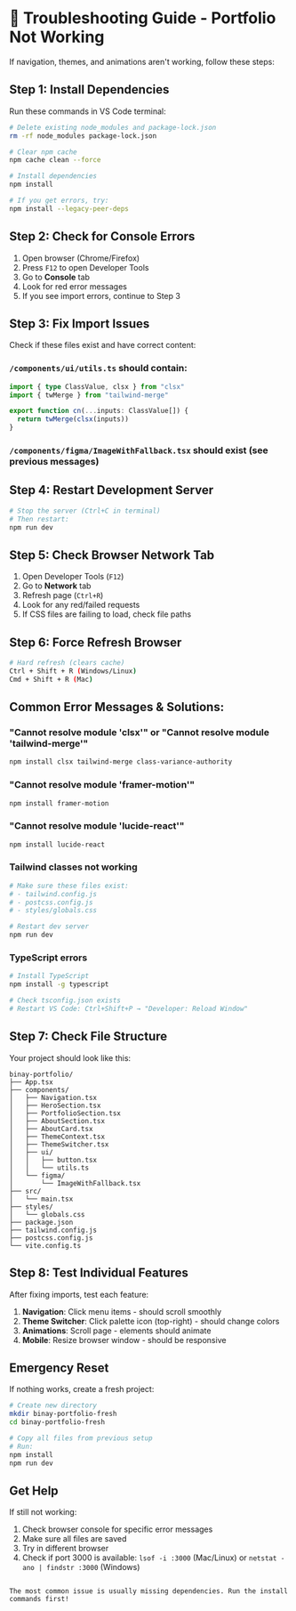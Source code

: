 # 🔧 Troubleshooting Guide - Portfolio Not Working

If navigation, themes, and animations aren't working, follow these steps:

## Step 1: Install Dependencies 

Run these commands in VS Code terminal:

```bash
# Delete existing node_modules and package-lock.json
rm -rf node_modules package-lock.json

# Clear npm cache
npm cache clean --force

# Install dependencies
npm install

# If you get errors, try:
npm install --legacy-peer-deps
```

## Step 2: Check for Console Errors

1. Open browser (Chrome/Firefox)
2. Press `F12` to open Developer Tools
3. Go to **Console** tab
4. Look for red error messages
5. If you see import errors, continue to Step 3

## Step 3: Fix Import Issues

Check if these files exist and have correct content:

### `/components/ui/utils.ts` should contain:
```typescript
import { type ClassValue, clsx } from "clsx"
import { twMerge } from "tailwind-merge"

export function cn(...inputs: ClassValue[]) {
  return twMerge(clsx(inputs))
}
```

### `/components/figma/ImageWithFallback.tsx` should exist (see previous messages)

## Step 4: Restart Development Server

```bash
# Stop the server (Ctrl+C in terminal)
# Then restart:
npm run dev
```

## Step 5: Check Browser Network Tab

1. Open Developer Tools (`F12`)
2. Go to **Network** tab
3. Refresh page (`Ctrl+R`)
4. Look for any red/failed requests
5. If CSS files are failing to load, check file paths

## Step 6: Force Refresh Browser

```bash
# Hard refresh (clears cache)
Ctrl + Shift + R (Windows/Linux)
Cmd + Shift + R (Mac)
```

## Common Error Messages & Solutions:

### "Cannot resolve module 'clsx'" or "Cannot resolve module 'tailwind-merge'"
```bash
npm install clsx tailwind-merge class-variance-authority
```

### "Cannot resolve module 'framer-motion'"
```bash
npm install framer-motion
```

### "Cannot resolve module 'lucide-react'"
```bash
npm install lucide-react
```

### Tailwind classes not working
```bash
# Make sure these files exist:
# - tailwind.config.js
# - postcss.config.js
# - styles/globals.css

# Restart dev server
npm run dev
```

### TypeScript errors
```bash
# Install TypeScript
npm install -g typescript

# Check tsconfig.json exists
# Restart VS Code: Ctrl+Shift+P → "Developer: Reload Window"
```

## Step 7: Check File Structure

Your project should look like this:
```
binay-portfolio/
├── App.tsx
├── components/
│   ├── Navigation.tsx
│   ├── HeroSection.tsx
│   ├── PortfolioSection.tsx
│   ├── AboutSection.tsx
│   ├── AboutCard.tsx
│   ├── ThemeContext.tsx
│   ├── ThemeSwitcher.tsx
│   ├── ui/
│   │   ├── button.tsx
│   │   └── utils.ts
│   └── figma/
│       └── ImageWithFallback.tsx
├── src/
│   └── main.tsx
├── styles/
│   └── globals.css
├── package.json
├── tailwind.config.js
├── postcss.config.js
└── vite.config.ts
```

## Step 8: Test Individual Features

After fixing imports, test each feature:

1. **Navigation**: Click menu items - should scroll smoothly
2. **Theme Switcher**: Click palette icon (top-right) - should change colors
3. **Animations**: Scroll page - elements should animate
4. **Mobile**: Resize browser window - should be responsive

## Emergency Reset

If nothing works, create a fresh project:

```bash
# Create new directory
mkdir binay-portfolio-fresh
cd binay-portfolio-fresh

# Copy all files from previous setup
# Run:
npm install
npm run dev
```

## Get Help

If still not working:
1. Check browser console for specific error messages
2. Make sure all files are saved
3. Try in different browser
4. Check if port 3000 is available: `lsof -i :3000` (Mac/Linux) or `netstat -ano | findstr :3000` (Windows)
```

The most common issue is usually missing dependencies. Run the install commands first!